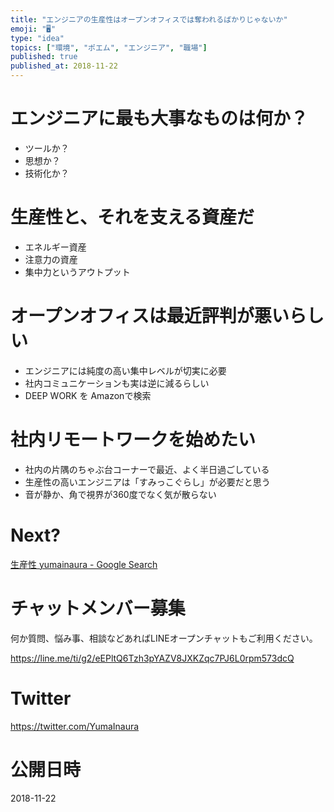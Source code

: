 ```yaml
---
title: "エンジニアの生産性はオープンオフィスでは奪われるばかりじゃないか"
emoji: "🖥"
type: "idea"
topics: ["環境", "ポエム", "エンジニア", "職場"]
published: true
published_at: 2018-11-22
---
```


# エンジニアに最も大事なものは何か？

- ツールか？
- 思想か？
- 技術化か？

# 生産性と、それを支える資産だ

- エネルギー資産
- 注意力の資産
- 集中力というアウトプット

# オープンオフィスは最近評判が悪いらしい

- エンジニアには純度の高い集中レベルが切実に必要
- 社内コミュニケーションも実は逆に減るらしい
- DEEP WORK を Amazonで検索

# 社内リモートワークを始めたい

- 社内の片隅のちゃぶ台コーナーで最近、よく半日過ごしている
- 生産性の高いエンジニアは「すみっこぐらし」が必要だと思う
- 音が静か、角で視界が360度でなく気が散らない

# Next?

[生産性 yumainaura - Google Search](https://www.google.co.jp/search?q=%E7%94%9F%E7%94%A3%E6%80%A7+yumainaura&oq=%E7%94%9F%E7%94%A3%E6%80%A7+yumainaura&aqs=chrome..69i57j69i60.3094j0j7&sourceid=chrome&ie=UTF-8)








<!-- Update From Qiita API -->

# チャットメンバー募集


何か質問、悩み事、相談などあればLINEオープンチャットもご利用ください。

https://line.me/ti/g2/eEPltQ6Tzh3pYAZV8JXKZqc7PJ6L0rpm573dcQ





# Twitter


https://twitter.com/YumaInaura


<!-- Update From Qiita API -->



# 公開日時

2018-11-22
